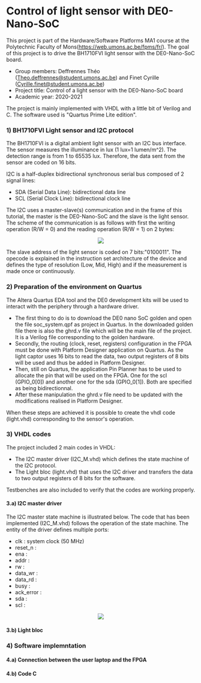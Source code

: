 # Control of light sensor with DE0-Nano-SoC

This project is part of the Hardware/Software Platforms MA1 course at the Polytechnic Faculty of Mons(https://web.umons.ac.be/fpms/fr/). The goal of this project is to drive the BH1710FVI light sensor with the DE0-Nano-SoC board. 

* Group members: Deffrennes Théo (Theo.deffrennes@student.umons.ac.be) and Finet Cyrille (Cyrille.finet@student.umons.ac.be) 
* Project title: Control of a light sensor with the DE0-Nano-SoC board
* Academic year: 2020-2021

The project is mainly implemented with VHDL with a little bit of Verilog and C. The software used is "Quartus Prime Lite edition". 

### 1) BH1710FVI Light sensor and I2C protocol

The BH1710FVI is a digital ambient light sensor with an I2C bus interface. The sensor measures the illuminance in lux (1 lux=1 lumen/m^2). The detection range is from 1 to 65535 lux. Therefore, the data sent from the sensor are coded on 16 bits. 

I2C is a half-duplex bidirectional synchronous serial bus composed of 2 signal lines:
* SDA (Serial Data Line): bidirectional data line
* SCL (Serial Clock Line): bidirectional clock line

The I2C uses a master-slave(s) communication and in the frame of this tutorial, the master is the DE0-Nano-SoC and the slave is the light sensor. 
The scheme of the communication is as follows with first the writing operation (R/W = 0) and the reading operation (R/W = 1) on 2 bytes:

<p align="center">
  <img src="https://user-images.githubusercontent.com/79786800/118889273-2f049c00-b8fd-11eb-8f2f-35ef01ece9cb.png" />
</p>

The slave address of the light sensor is coded on 7 bits:"0100011". 
The opecode is explained in the instruction set architecture of the device and defines the type of resolution (Low, Mid, High) and if the measurement is made once or continuously. 


### 2) Preparation of the environment on Quartus
The Altera Quartus EDA tool and the DE0 development kits will be used to interact with the periphery through a hardware driver. 
- The first thing to do is to download the DE0 nano SoC golden and open the file soc_system.qpf as project in Quartus.  In the downloaded golden file there is also the ghrd.v file which will be the main file of the project. It is a Verilog file corresponding to the golden hardware. 
- Secondly, the routing (clock, reset, registers) configuration in the FPGA must be done with Platform Designer application on Quartus.  As the light captor uses 16 bits to read the data, two output registers of 8 bits will be used and thus be added in Platform Designer. 
- Then, still on Quartus, the application Pin Planner has to be used to allocate the pin that will be used on the FPGA. One for the scl (GPIO_0[0]) and another one for the sda (GPIO_0[1]). Both are specified as being bidirectionnal. 
- After these manipulation the ghrd.v file need to be updated with the modifications realised in Platform Designer.

When these steps are achieved it is possible to create the vhdl code (light.vhd) corresponding to the sensor's operation. 

### 3) VHDL codes

The project included 2 main codes in VHDL:

* The I2C master driver (I2C_M.vhd) which defines the state machine of the I2C protocol.
* The Light bloc (light.vhd) that uses the I2C driver and transfers the data to two output registers of 8 bits for the software.

Testbenches are also included to verify that the codes are working properly.

#### 3.a) I2C master driver

The I2C master state machine is illustrated below. The code that has been implemented (I2C_M.vhd) follows the operation of the state machine. The entity of the driver defines multiple ports:

* clk : system clock (50 MHz)
* reset_n : 
* ena : 
* addr : 
* rw : 
* data_wr : 
* data_rd :
* busy :
* ack_error : 
* sda :
* scl : 


<p align="center">
  <img src="https://user-images.githubusercontent.com/79786800/121052583-cd787480-c7ba-11eb-9b0d-97f72eed8fcb.png" />
</p>


#### 3.b) Light bloc
### 4) Software implemntation
#### 4.a) Connection between the user laptop and the FPGA
#### 4.b) Code C











